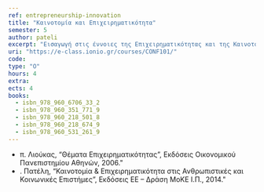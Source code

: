 ```yaml
---
ref: entrepreneurship-innovation
title: "Καινοτομία και Επιχειρηματικότητα"
semester: 5
author: pateli
excerpt: "Εισαγωγή στις έννοιες της Επιχειρηματικότητας και της Καινοτομίας. Eπιχειρηματικό περιβάλλον. Διαδικασία καινοτομίας και δημιουργικότητας. Μέθοδοι και εργαλεία μέτρησης καινοτομίας. Καινοτομία στην Ελλάδα. Κλειστή έναντι Ανοικτής Καινοτομίας. Σύλληψη Καινοτόμου Επιχειρηματικής Ιδέας. Επιλογή Βιώσιμου Επιχειρηματικού Μοντέλου. Επιχειρηματικό Πλάνο: Ανάπτυξη & Αξιολόγηση. Ίδρυση της επιχείρησης. Ανεύρεση Πόρων και Διαμόρφωση Συμφωνιών. Διερεύνηση Στρατηγικών Εξόδου. Η συμβολή της τεχνολογίας στην ανάπτυξη καινοτομίας. Διεθνής επιχειρηματικότητα και Μελέτες Περίπτωσης."
uri: "https://e-class.ionio.gr/courses/CONF101/"
code: 
type: "Ο"
hours: 4
extra:
ects: 4
books:
  - isbn_978_960_6706_33_2
  - isbn_978_960_351_771_9
  - isbn_978_960_218_501_8
  - isbn_978_960_218_674_9
  - isbn_978_960_531_261_9
---
```


- π. Λιούκας, “Θέματα Επιχειρηματικότητας”, Εκδόσεις Οικονομικού Πανεπιστημίου Αθηνών, 2006."
- . Πατέλη, “Καινοτομία & Επιχειρηματικότητα στις Ανθρωπιστικές και Κοινωνικές Επιστήμες”, Εκδόσεις ΕΕ – Δράση ΜοΚΕ Ι.Π., 2014."